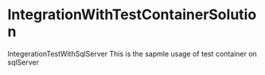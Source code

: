 # IntegrationWithTestContainerSolution
IntegerationTestWithSqlServer
This is the sapmle usage of test container on sqlServer
